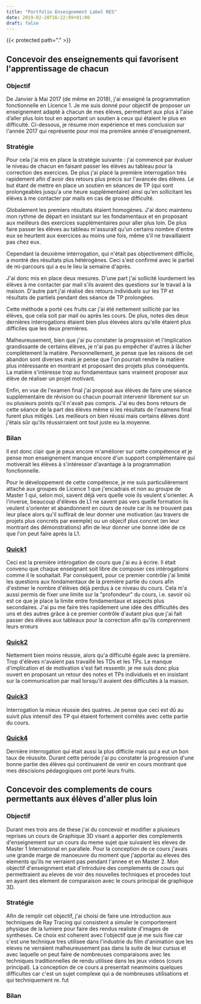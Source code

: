 ```yaml
---
title: "Portfolio Enseignement Label RES"
date: 2019-02-20T16:22:09+01:00
draft: false
---
```

{{< protected  path="." >}}

## Concevoir des enseignements qui favorisent l'apprentissage de chacun ##

### Objectif ###

De Janvier à Mai 2017 (de même en 2018), j'ai enseigné la programmation fonctionnelle en Licence 1. Je me suis donné pour objectif de proposer un enseignement adapté à chacun de mes élèves, permettant aux plus à l'aise d’aller plus loin tout en apportant un soutien à ceux qui étaient le plus en difficulté. Ci-dessous, je résume mon expérience et mes conclusion sur l'année 2017 qui représente pour moi ma première année d'enseignement.


### Stratégie ###

Pour cela j'ai mis en place la stratégie suivante : j'ai commencé par évaluer le niveau de chacun en faisant passer les élèves au tableau pour la correction des exercices. De plus j'ai placé la première interrogation très rapidement afin d'avoir des retours plus précis sur l'avancée des élèves. Le but étant de mettre en place un soutien en séances de TP (qui sont prolongeables jusqu'a une heure supplémentaire) ainsi qu'en sollicitant les élèves à me contacter par mails en cas de grosse difficulté.

Globalement les premiers résultats étaient homogènes. J'ai donc maintenu mon rythme de départ en insistant sur les fondamentaux et en proposant aux meilleurs des exercices supplémentaires pour aller plus loin. De plus faire passer les élèves au tableau m'assurait qu'un certains nombre d'entre eux se heurtent aux exercices au moins une fois, même s'il ne travaillaient pas chez eux.

Cependant la deuxième interrogation, qui n'était pas objectivement difficile, a montré des résultats plus hétérogènes. Ceci s'est confirmé avec le partiel de mi-parcours qui a eu le lieu la semaine d'après.

J'ai donc mis en place deux mesures. D'une part j'ai sollicité lourdement les élèves à me contacter par mail s'ils avaient des questions sur le travail à la maison. D'autre part j'ai réalisé des retours individuels sur les TP et résultats de partiels pendant des séance de TP prolongées.

Cette méthode a porté ces fruits car j'ai été nettement sollicité par les élèves, que cela soit par mail ou après les cours. De plus, notes des deux dernières interrogations étaient bien plus élevées alors qu'elle étaient plus difficiles que les deux premières.

Malheureusement, bien que j'ai pu constater la progression et l'implication grandissante de certains élèves, je n'ai pas pu empêcher d'autres à lâcher complètement la matière. Personnellement, je pense que les raisons de cet abandon sont diverses mais je pense que l'on pourrait rendre la matière plus intéressante en montrant et proposant des projets plus conséquents. La matière s'intéresse trop au fondamentaux sans vraiment proposer aux élève de réaliser un projet motivant.

Enfin, en vue de l'examen final j'ai proposé aux élèves de faire une séance supplémentaire de révision ou chacun pourrait intervenir librement sur un ou plusieurs points qu'il n'avait pas compris. J'ai eu des bons retours de cette séance de la part des élèves même si les résultats de l'examens final furent plus mitigés. Les meilleurs on bien réussi mais certains élèves dont j'étais sûr qu'ils réussirraient  ont tout juste eu la moyenne.

### Bilan ###

Il est donc clair que je peux encore m'améliorer sur cette compétence et je pense  mon enseignement  manque encore d'un support complémentaire qui motiverait les élèves à s'intéresser d'avantage à la programmation fonctionnelle.


Pour le développement de cette compétence, je me suis particulièrement attaché aux groupes de Licence 1 que j'encadrais et non au groupe de Master 1 qui, selon moi, savent déjà vers quelle voie ils veulent s'orienter. A l'inverse, beaucoup d'élèves de L1 ne savent pas vers quelle formation ils veulent s'orienter et abandonnent en cours de route car ils ne trouvent pas leur place alors qu'il suffirait de leur donner une motivation (au travers de projets plus concrets par exemple) ou un objecif plus concret (en leur montrant des démonstrations) afin de leur donner une bonne idée de ce que l'on peut faire après la L1.


### [Quick1](/Files/L1_quick1.pdf) ###


Ceci est la première intérogation de cours que j'ai eu à écrire. Il était convenu que chaque enseignant soit libre de composer ces intérogations comme il le souhaitait. Par conséquent, pour ce premier contrôle j'ai limité les questions aux fondamentaux de la première partie du cours afin d'estimer le nombre d'élèves déjà perdus à ce niveau du cours. Cela m'a aussi permis de fixer une limite sur la "profondeur" du cours, i.e. savoir où est ce que je place la limite entre fondamentaux et aspects plus secondaires.
J'ai pu me faire très rapidement une idée des difficultés des uns et des autres grâce à ce premier contrôle d'autant plus que j'ai fait passer des élèves aux tableaux pour la correction afin qu'ils comprennent leurs erreurs


### [Quick2](/Files/L1_quick2.pdf) ###
Nettement bien moins réussie, alors qu'a difficulté égale avec la première. Trop d'élèves n'avaient pas travaillé les TDs et les TPs. Le manque d'implication et de motivation s'est fait ressentir. je me suis donc plus ouvert en proposant un retour des notes et TPs individuels et en insistant sur la communication par mail lorsqu'il avaient des difficultés à la maison.



### [Quick3](/Files/L1_quick3.pdf) ###
Interrogation la mieux réussie des quatres. Je pense que ceci est dû au suivit plus intensif des TP qui étaient fortement corrélés avec cette partie du cours.

### [Quick4](/Files/L1_quick4.pdf) ###
Dernière interrogation qui était aussi la plus difficile mais qui a eut un bon taux de réussite. Durant cette période j'ai pu constater la progression d'une bonne partie des élèves qui continuaient de venir en cours montrant que mes déscisions pédagogiques ont porté leurs fruits.


## Concevoir des complements de cours permettants aux élèves d'aller plus loin ##

### Objectif ###

Durant mes trois ans de these j'ai du concevoir et modifier a plusieurs reprises un cours de Graphique 3D visant a apporter des complements d'enseignement sur un cours du meme sujet que suivaient les eleves de Master 1 International en parallele. Pour la conception de ce cours j'avais une grande marge de manoeuvre du moment que j'apportai au eleves des elements qu'ils ne verraient pas pendant l'annee et en Master 2. 
Mon objectif d'enseignment etait d'introduire des complements de cours qui permettraient au eleves de voir des nouvelles techniques et procedes tout en ayant des element de comparaison avec le cours principal de graphique 3D.

 
### Stratégie ###

Afin de remplir cet objectif, j'ai choisi de faire une introduction aux techniques de Ray Tracing qui consistent a simuler le comportement physique de la lumiere pour faire des rendus realiste d'images de syntheses. Ce choix est coherent avec l'objectif que je me suis fixe car c'est une technique tres utilisee dans l'industrie du film d'animation que les eleves ne verraient malheureusement pas dans la suite de leur cursus et avec laquelle on peut faire de nombreuses comparaisons avec les techniques traditionnelles de rendu utilisee dans les jeux videos (cours principal). La conception de ce cours a presentait neanmoins quelques difficultes car c'est un sujet complexe qui a de nombreuses utilisations et qui techniquement re.  fut 

### Bilan ###
